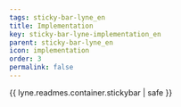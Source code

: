 ```yaml
---
tags: sticky-bar-lyne_en
title: Implementation
key: sticky-bar-lyne-implementation_en
parent: sticky-bar-lyne_en
icon: implementation
order: 3
permalink: false  
---
```

{{ lyne.readmes.container.stickybar | safe }}


